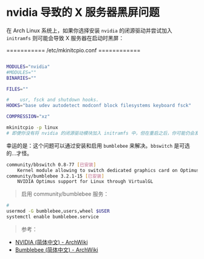 <link href="../../css/style.css" rel="stylesheet" type="text/css" />

# nvidia 导致的 X 服务器黑屏问题
﻿在 Arch Linux 系统上，如果你选择安装 `nvidia` 的闭源驱动并尝试加入 `initramfs` 则可能会导致 X 服务器在启动时黑屏：

=========== /etc/mkinitcpio.conf ============

```Bash

MODULES="nvidia"
#MODULES=""
BINARIES=""

FILES=""

#    usr, fsck and shutdown hooks.
HOOKS="base udev autodetect modconf block filesystems keyboard fsck"

COMPRESSION="xz"

```

```Bash
mkinitcpio -p linux
# 即便你没有将 nvidia 的闭源驱动模块加入 initramfs 中，但在重启之后，你可能仍会发现：X 服务器黑屏。你可能在 X.log.0 中发现没有 EE，只有 UnloadModule。
```

幸运的是：这个问题可以通过安装和启用 `bumblebee` 来解决。`bbswitch` 是可选的…才怪。

```Bash
community/bbswitch 0.8-77 [已安装]
    Kernel module allowing to switch dedicated graphics card on Optimus laptops
community/bumblebee 3.2.1-15 [已安装]
    NVIDIA Optimus support for Linux through VirtualGL

```

> 启用 community/bumblebee 服务：

```Bash
# 
usermod -G bumblebee,users,wheel $USER
systemctl enable bumblebee.service

```
> 参考：

+ [NVIDIA (简体中文) - ArchWiki][nvidia]
+ [Bumblebee (简体中文) - ArchWiki][bumble]

[nvidia]: https://wiki.archlinux.org/index.php/NVIDIA_(%E7%AE%80%E4%BD%93%E4%B8%AD%E6%96%87)
[bumble]: https://wiki.archlinux.org/index.php/Bumblebee_(%E7%AE%80%E4%BD%93%E4%B8%AD%E6%96%87)#.E4.B8.BA_Intel.2FNVIDIA_.E5.AE.89.E8.A3.85_Bumblebee
